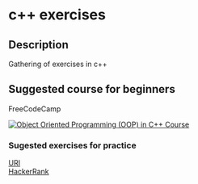 # c++ exercises  

## Description  
Gathering of exercises in c++  

## Suggested course for beginners  
FreeCodeCamp 

[![Object Oriented Programming (OOP) in C++ Course](https://i.ytimg.com/vi/wN0x9eZLix4/maxresdefault.jpg)](https://www.youtube.com/watch?v=wN0x9eZLix4 "Object Oriented Programming (OOP) in C++ Course")
  
### Sugested exercises for practice  
[URI](https://www.urionlinejudge.com.br/judge/en/)  
[HackerRank](https://www.hackerrank.com/domains/cpp)  
